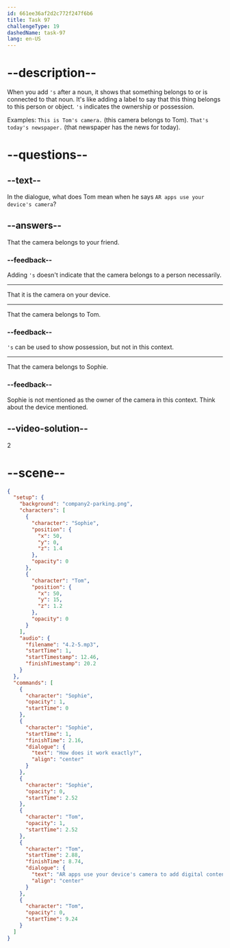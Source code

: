 ```yaml
---
id: 661ee36af2d2c772f247f6b6
title: Task 97
challengeType: 19
dashedName: task-97
lang: en-US
---
```


<!-- (Audio) Sophie: How does it work exactly? Tom: AR apps use your device's camera to add digital content to the physical world. It's so cool. -->

# --description--

When you add `'s` after a noun, it shows that something belongs to or is connected to that noun. It's like adding a label to say that this thing belongs to this person or object. `'s` indicates the ownership or possession.

Examples: `This is Tom's camera.` (this camera belongs to Tom). `That's today's newspaper.` (that newspaper has the news for today).

# --questions--

## --text--

In the dialogue, what does Tom mean when he says `AR apps use your device's camera`?

## --answers--

That the camera belongs to your friend.

### --feedback--

Adding `'s` doesn't indicate that the camera belongs to a person necessarily.

---

That it is the camera on your device.

---

That the camera belongs to Tom.

### --feedback--

`'s` can be used to show possession, but not in this context.

---

That the camera belongs to Sophie.

### --feedback--

Sophie is not mentioned as the owner of the camera in this context. Think about the device mentioned.

## --video-solution--

2

# --scene--

```json
{
  "setup": {
    "background": "company2-parking.png",
    "characters": [
      {
        "character": "Sophie",
        "position": {
          "x": 50,
          "y": 0,
          "z": 1.4
        },
        "opacity": 0
      },
      {
        "character": "Tom",
        "position": {
          "x": 50,
          "y": 15,
          "z": 1.2
        },
        "opacity": 0
      }
    ],
    "audio": {
      "filename": "4.2-5.mp3",
      "startTime": 1,
      "startTimestamp": 12.46,
      "finishTimestamp": 20.2
    }
  },
  "commands": [
    {
      "character": "Sophie",
      "opacity": 1,
      "startTime": 0
    },
    {
      "character": "Sophie",
      "startTime": 1,
      "finishTime": 2.16,
      "dialogue": {
        "text": "How does it work exactly?",
        "align": "center"
      }
    },
    {
      "character": "Sophie",
      "opacity": 0,
      "startTime": 2.52
    },
    {
      "character": "Tom",
      "opacity": 1,
      "startTime": 2.52
    },
    {
      "character": "Tom",
      "startTime": 2.88,
      "finishTime": 8.74,
      "dialogue": {
        "text": "AR apps use your device's camera to add digital content to the physical world. It's so cool.",
        "align": "center"
      }
    },
    {
      "character": "Tom",
      "opacity": 0,
      "startTime": 9.24
    }
  ]
}
```
